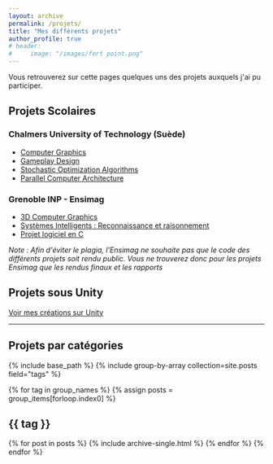 ```yaml
---
layout: archive
permalink: /projets/
title: "Mes différents projets"
author_profile: true
# header: 
#     image: "/images/fort point.png"
---
```

Vous retrouverez sur cette pages quelques uns des projets auxquels j'ai pu participer.

## Projets Scolaires

### Chalmers University of Technology (Suède)
* [Computer Graphics](/computer-graphics-chalmers/)
* [Gameplay Design](/gameplay-design-chalmers/)
* [Stochastic Optimization Algorithms](/stochastic-optimization-algorithms-chalmers/)
* [Parallel Computer Architecture](/parallel-computer-architecture-chalmers/)
    
### Grenoble INP - Ensimag
* [3D Computer Graphics](/3D-computer-graphics-ensimag/)
* [Systèmes Intelligents : Reconnaissance et raisonnement](/isrr/)
* [Projet logiciel en C](/projet-c/)

*Note : Afin d'éviter le plagia, l'Ensimag ne souhaite pas que le code des différents projets soit rendu public. Vous ne trouverez donc pour les projets Ensimag que les rendus finaux et les rapports*

## Projets sous Unity
[Voir mes créations sur Unity](/unity/)

------ 

## Projets par catégories
<!-- Copy the code below and put it on the page where your projects will all be listed. -->
{% include base_path %}
{% include group-by-array collection=site.posts field="tags" %}

{% for tag in group_names %}
  {% assign posts = group_items[forloop.index0] %}
  <h2 id="{{ tag | slugify }}" class="archive__subtitle">{{ tag }}</h2>
  {% for post in posts %}
    {% include archive-single.html %}
  {% endfor %}
{% endfor %}